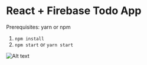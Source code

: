 # React + Firebase Todo App

Prerequisites: yarn or npm
1) `npm install`
2) `npm start` or `yarn start`

![Alt text](/relative/path/to/screenshot.png?raw=true)
